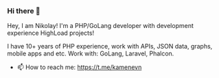 ### Hi there 👋

Hey, I am Nikolay! I'm a PHP/GoLang developer with development experience HighLoad projects!


I have 10+ years of PHP experience, work with APIs, JSON data, graphs, mobile apps and etc.
Work with: GoLang, Laravel, Phalcon.


- 📫 How to reach me: https://t.me/kamenevn

<!--
**kamenevn/kamenevn** is a ✨ _special_ ✨ repository because its `README.md` (this file) appears on your GitHub profile.

Here are some ideas to get you started:

- 🔭 I’m currently working on ...
- 🌱 I’m currently learning ...
- 👯 I’m looking to collaborate on ...
- 🤔 I’m looking for help with ...
- 💬 Ask me about ...
- 📫 How to reach me: ...
- 😄 Pronouns: ...
- ⚡ Fun fact: ...
-->
